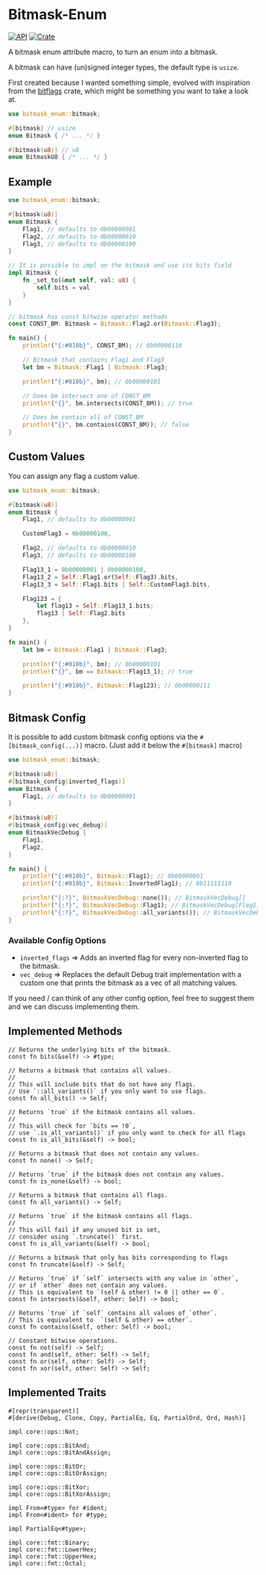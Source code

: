 # Bitmask-Enum

[![API](https://docs.rs/bitmask-enum/badge.svg)](https://docs.rs/bitmask-enum) [![Crate](https://img.shields.io/crates/v/bitmask-enum.svg)](https://crates.io/crates/bitmask-enum)

A bitmask enum attribute macro, to turn an enum into a bitmask.

A bitmask can have (un)signed integer types, the default type is `usize`.

First created because I wanted something simple, evolved with inspiration from
the [bitflags](https://crates.io/crates/bitflags) crate, which might be something
you want to take a look at.

```rust
use bitmask_enum::bitmask;

#[bitmask] // usize
enum Bitmask { /* ... */ }

#[bitmask(u8)] // u8
enum BitmaskU8 { /* ... */ }
```

## Example

```rust
use bitmask_enum::bitmask;

#[bitmask(u8)]
enum Bitmask {
    Flag1, // defaults to 0b00000001
    Flag2, // defaults to 0b00000010
    Flag3, // defaults to 0b00000100
}

// It is possible to impl on the bitmask and use its bits field
impl Bitmask {
    fn _set_to(&mut self, val: u8) {
        self.bits = val
    }
}

// bitmask has const bitwise operator methods
const CONST_BM: Bitmask = Bitmask::Flag2.or(Bitmask::Flag3);

fn main() {
    println!("{:#010b}", CONST_BM); // 0b00000110

    // Bitmask that contains Flag1 and Flag3
    let bm = Bitmask::Flag1 | Bitmask::Flag3;

    println!("{:#010b}", bm); // 0b00000101

    // Does bm intersect one of CONST_BM
    println!("{}", bm.intersects(CONST_BM)); // true

    // Does bm contain all of CONST_BM
    println!("{}", bm.contains(CONST_BM)); // false
}
```

## Custom Values

You can assign any flag a custom value.

```rust
use bitmask_enum::bitmask;

#[bitmask(u8)]
enum Bitmask {
    Flag1, // defaults to 0b00000001

    CustomFlag3 = 0b00000100,

    Flag2, // defaults to 0b00000010
    Flag3, // defaults to 0b00000100

    Flag13_1 = 0b00000001 | 0b00000100,
    Flag13_2 = Self::Flag1.or(Self::Flag3).bits,
    Flag13_3 = Self::Flag1.bits | Self::CustomFlag3.bits,

    Flag123 = {
        let flag13 = Self::Flag13_1.bits;
        flag13 | Self::Flag2.bits
    },
}

fn main() {
    let bm = Bitmask::Flag1 | Bitmask::Flag3;

    println!("{:#010b}", bm); // 0b00000101
    println!("{}", bm == Bitmask::Flag13_1); // true

    println!("{:#010b}", Bitmask::Flag123); // 0b00000111
}
```

## Bitmask Config

It is possible to add custom bitmask config options via the `#[bitmask_config(...)]` macro. (Just add it below the `#[bitmask]` macro)

```rust
use bitmask_enum::bitmask;

#[bitmask(u8)]
#[bitmask_config(inverted_flags)]
enum Bitmask {
    Flag1, // defaults to 0b00000001
}

#[bitmask(u8)]
#[bitmask_config(vec_debug)]
enum BitmaskVecDebug {
    Flag1,
    Flag2,
}

fn main() {
    println!("{:#010b}", Bitmask::Flag1); // 0b00000001
    println!("{:#010b}", Bitmask::InvertedFlag1); // 0b11111110

    println!("{:?}", BitmaskVecDebug::none()); // BitmaskVecDebug[]
    println!("{:?}", BitmaskVecDebug::Flag1); // BitmaskVecDebug[Flag1]
    println!("{:?}", BitmaskVecDebug::all_variants()); // BitmaskVecDebug[Flag1, Flag2]
}
```

### Available Config Options

- `inverted_flags` => Adds an inverted flag for every non-inverted flag to the bitmask.
- `vec_debug` => Replaces the default Debug trait implementation with a custom one that prints the bitmask as a vec of all matching values.

If you need / can think of any other config option, feel free to suggest them and we can discuss implementing them.

## Implemented Methods
```rust,ignore
// Returns the underlying bits of the bitmask.
const fn bits(&self) -> #type;

// Returns a bitmask that contains all values.
//
// This will include bits that do not have any flags.
// Use `::all_variants()` if you only want to use flags.
const fn all_bits() -> Self;

// Returns `true` if the bitmask contains all values.
//
// This will check for `bits == !0`,
// use `.is_all_variants()` if you only want to check for all flags
const fn is_all_bits(&self) -> bool;

// Returns a bitmask that does not contain any values.
const fn none() -> Self;

// Returns `true` if the bitmask does not contain any values.
const fn is_none(&self) -> bool;

// Returns a bitmask that contains all flags.
const fn all_variants() -> Self;

// Returns `true` if the bitmask contains all flags.
//
// This will fail if any unused bit is set,
// consider using `.truncate()` first.
const fn is_all_variants(&self) -> bool;

// Returns a bitmask that only has bits corresponding to flags
const fn truncate(&self) -> Self;

// Returns `true` if `self` intersects with any value in `other`,
// or if `other` does not contain any values.
// This is equivalent to `(self & other) != 0 || other == 0`.
const fn intersects(&self, other: Self) -> bool;

// Returns `true` if `self` contains all values of `other`.
// This is equivalent to  `(self & other) == other`.
const fn contains(&self, other: Self) -> bool;

// Constant bitwise operations.
const fn not(self) -> Self;
const fn and(self, other: Self) -> Self;
const fn or(self, other: Self) -> Self;
const fn xor(self, other: Self) -> Self;
```

## Implemented Traits
```rust,ignore
#[repr(transparent)]
#[derive(Debug, Clone, Copy, PartialEq, Eq, PartialOrd, Ord, Hash)]

impl core::ops::Not;

impl core::ops::BitAnd;
impl core::ops::BitAndAssign;

impl core::ops::BitOr;
impl core::ops::BitOrAssign;

impl core::ops::BitXor;
impl core::ops::BitXorAssign;

impl From<#type> for #ident;
impl From<#ident> for #type;

impl PartialEq<#type>;

impl core::fmt::Binary;
impl core::fmt::LowerHex;
impl core::fmt::UpperHex;
impl core::fmt::Octal;
```
